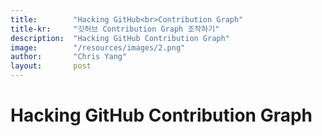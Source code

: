 ```yaml
---
title:        "Hacking GitHub<br>Contribution Graph"
title-kr:     "깃허브 Contribution Graph 조작하기"
description:  "Hacking GitHub Contribution Graph"
image:        "/resources/images/2.png"
author:       "Chris Yang"
layout:       post
---
```


Hacking GitHub Contribution Graph
============
